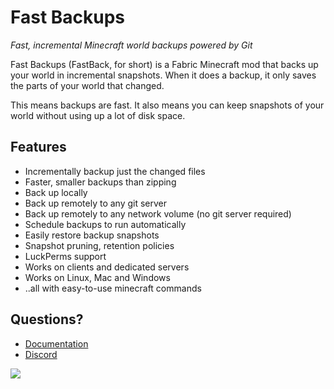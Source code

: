 # Fast Backups

*Fast, incremental Minecraft world backups powered by Git*

Fast Backups (FastBack, for short) is a Fabric Minecraft mod that backs up your world in incremental snapshots.  When it does a backup, it only saves the parts of your world that changed.

This means backups are fast.  It also means you can keep snapshots of your world without using up a lot
of disk space.

## Features

* Incrementally backup just the changed files
* Faster, smaller backups than zipping
* Back up locally
* Back up remotely to any git server
* Back up remotely to any network volume (no git server required)
* Schedule backups to run automatically
* Easily restore backup snapshots
* Snapshot pruning, retention policies
* LuckPerms support
* Works on clients and dedicated servers
* Works on Linux, Mac and Windows
* ..all with easy-to-use minecraft commands

## Questions?
* [Documentation](https://pcal43.github.io/fastback)
* [Discord](https://discord.gg/jUP5nSPrjx)

![](https://pcal43.github.io/fastback/savescreen_animation.gif)

